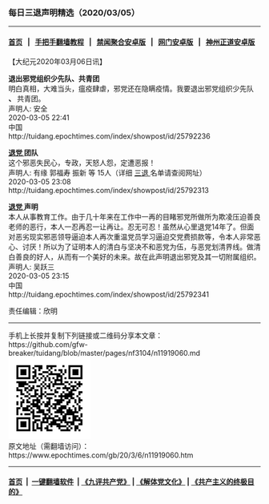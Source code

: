 ### 每日三退声明精选（2020/03/05）
------------------------

#### [首页](https://github.com/gfw-breaker/banned-news1/blob/master/README.md) &nbsp;&nbsp;|&nbsp;&nbsp; [手把手翻墙教程](https://github.com/gfw-breaker/guides/wiki) &nbsp;&nbsp;|&nbsp;&nbsp; [禁闻聚合安卓版](https://github.com/gfw-breaker/bn-android) &nbsp;&nbsp;|&nbsp;&nbsp; [网门安卓版](https://github.com/oGate2/oGate) &nbsp;&nbsp;|&nbsp;&nbsp; [神州正道安卓版](https://github.com/SzzdOgate/update) 



<div class="post_content" id="artbody" itemprop="articleBody">
 <!-- article content begin -->
 <p>
  【大纪元2020年03月06日讯】
 </p>
 <p>
  <strong>
   退出邪党组织少先队、共青团
  </strong>
  <br/>
  明白真相，大难当头，瘟疫肆虐，邪党还在隐瞒疫情。我要退出邪党组织少先队
  <strong>
   、
  </strong>
  共青团。
  <br/>
  声明人: 安全
  <br/>
  2020-03-05 22:41
  <br/>
  中国
  <br/>
  http://tuidang.epochtimes.com/index/showpost/id/25792236
 </p>
 <p>
  <strong>
   <a href="https://www.epochtimes.com/gb/tag/%E9%80%80%E5%85%9A.html">
    退党
   </a>
   团队
  </strong>
  <br/>
  这个邪恶失民心，专政，天怒人怨，定遭恶报！
  <br/>
  声明人: 有缘 郭福寿 振新 等 15人（详细
  <a href="https://www.epochtimes.com/gb/tag/%E4%B8%89%E9%80%80.html">
   三退
  </a>
  名单请查阅网址）
  <br/>
  2020-03-05 23:08
  <br/>
  http://tuidang.epochtimes.com/index/showpost/id/25792313
 </p>
 <p>
  <strong>
   <a href="https://www.epochtimes.com/gb/tag/%E9%80%80%E5%85%9A.html">
    退党
   </a>
   声明
  </strong>
  <br/>
  本人从事教育工作。由于几十年来在工作中一再的目睹邪党所做所为欺凌压迫善良老师的恶行，本人一忍再忍一让再让。忍无可忍！虽然从心里退党14年了。但面对恶劣现实邪恶领导逼迫本人再次重温党员学习逼迫交党费损款等，令本人非常恶心、讨厌！所以为了证明本人的清白与坚决不和恶党为伍，与恶党划清界线。做清白善良的好人，从而有一个美好的未来。故在此声明退出邪党及其一切附属组织。
  <br/>
  声明人: 吴跃三
  <br/>
  2020-03-05 23:15
  <br/>
  中国
  <br/>
  http://tuidang.epochtimes.com/index/showpost/id/25792341
 </p>
 <p>
  责任编辑：欣明
 </p>
 <!-- article content end -->
 <div id="below_article_ad">
 </div>
</div>

<hr/>
手机上长按并复制下列链接或二维码分享本文章：<br/>
https://github.com/gfw-breaker/tuidang/blob/master/pages/nf3104/n11919060.md <br/>
<a href='https://github.com/gfw-breaker/tuidang/blob/master/pages/nf3104/n11919060.md'><img src='https://github.com/gfw-breaker/tuidang/blob/master/pages/nf3104/n11919060.md.png'/></a> <br/>
原文地址（需翻墙访问）：https://www.epochtimes.com/gb/20/3/6/n11919060.htm


------------------------
#### [首页](https://github.com/gfw-breaker/banned-news/blob/master/README.md) &nbsp;|&nbsp; [一键翻墙软件](https://github.com/gfw-breaker/nogfw/blob/master/README.md) &nbsp;| [《九评共产党》](https://github.com/gfw-breaker/9ping.md/blob/master/README.md#九评之一评共产党是什么) | [《解体党文化》](https://github.com/gfw-breaker/jtdwh.md/blob/master/README.md) | [《共产主义的终极目的》](https://github.com/gfw-breaker/gczydzjmd.md/blob/master/README.md)


<img src='http://gfw-breaker.win/tuidang/pages/nf3104/n11919060.md' width='0px' height='0px'/>